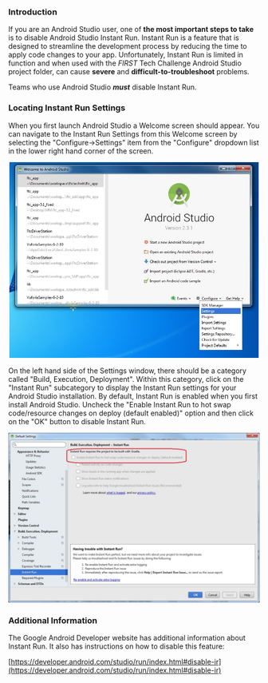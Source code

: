 ### Introduction
If you are an Android Studio user, one of **the most important steps to take** is to disable Android Studio Instant Run.  Instant Run is a feature that is designed to streamline the development process by reducing the time to apply code changes to your app.  Unfortunately, Instant Run is limited in function and when used with the _FIRST_ Tech Challenge Android Studio project folder, can cause **severe** and **difficult-to-troubleshoot** problems.

Teams who use Android Studio **_must_** disable Instant Run.

### Locating Instant Run Settings
When you first launch Android Studio a Welcome screen should appear.  You can navigate to the Instant Run Settings from this Welcome screen by selecting the "Configure->Settings" item from the "Configure" dropdown list in the lower right hand corner of the screen.

<p align="center"><img src="https://github.com/FIRST-Tech-Challenge/WikiSupport/blob/master/ftc_app/images/AndroidStudio/ConfigureSettings.jpg" width="500"><p>

On the left hand side of the Settings window, there should be a category called "Build, Execution, Deployment".  Within this category, click on the "Instant Run" subcategory to display the Instant Run settings for your Android Studio installation.  By default, Instant Run is enabled when you first install Android Studio.  Uncheck the "Enable Instant Run to hot swap code/resource changes on deploy (default enabled)" option and then click on the "OK" button to disable Instant Run.

<p align="center"><img src="https://github.com/FIRST-Tech-Challenge/WikiSupport/blob/master/ftc_app/images/AndroidStudio/InstantRunConfiguration.jpg" width="600"><p>

### Additional Information
The Google Android Developer website has additional information about Instant Run.  It also has instructions on how to disable this feature:

[https://developer.android.com/studio/run/index.html#disable-ir](https://developer.android.com/studio/run/index.html#disable-ir)
